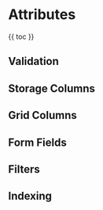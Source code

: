 # Attributes

{{ toc }}

## Validation

## Storage Columns

## Grid Columns

## Form Fields

## Filters

## Indexing